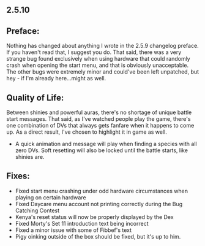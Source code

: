 2.5.10
--------------
## Preface:

Nothing has changed about anything I wrote in the 2.5.9 changelog preface. If you haven't read that, I suggest you do. That said, there was a very strange bug found exclusively when using hardware that could randomly crash when opening the start menu, and that is obviously unacceptable. The other bugs were extremely minor and could've been left unpatched, but hey - if I'm already here...might as well.

## Quality of Life:

Between shinies and powerful auras, there's no shortage of unique battle start messages. That said, as I've watched people play the game, there's one combination of DVs that always gets fanfare when it happens to come up. As a direct result, I've chosen to highlight it in game as well. 

 - A quick animation and message will play when finding a species with all zero DVs. Soft resetting will also be locked until the battle starts, like shinies are.

## Fixes:
 - Fixed start menu crashing under odd hardware circumstances when playing on certain hardware
 - Fixed Daycare menu account not printing correctly during the Bug Catching Contest
 - Kenya's reset status will now be properly displayed by the Dex
 - Fixed Morty's Set 11 introduction text being incorrect
 - Fixed a minor issue with some of Fibbef's text
 - Pigy oinking outside of the box should be fixed, but it's up to him.
